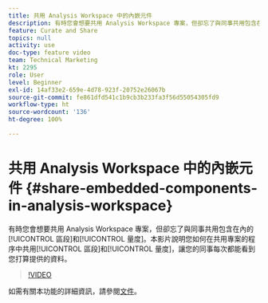 ```yaml
---
title: 共用 Analysis Workspace 中的內嵌元件
description: 有時您會想要共用 Analysis Workspace 專案，但卻忘了與同事共用包含在內的區段和量度。本影片說明您如何在共用專案的程序中共用區段和量度，讓您的同事每次都能看到您打算提供的資料。
feature: Curate and Share
topics: null
activity: use
doc-type: feature video
team: Technical Marketing
kt: 2295
role: User
level: Beginner
exl-id: 14af33e2-659e-4d78-923f-20752e26067b
source-git-commit: fe861dfd541c1b9cb3b233fa3f56d55054305fd9
workflow-type: ht
source-wordcount: '136'
ht-degree: 100%

---
```


# 共用 Analysis Workspace 中的內嵌元件 {#share-embedded-components-in-analysis-workspace}

有時您會想要共用 Analysis Workspace 專案，但卻忘了與同事共用包含在內的[!UICONTROL 區段]和[!UICONTROL 量度]。本影片說明您如何在共用專案的程序中共用[!UICONTROL 區段]和[!UICONTROL 量度]，讓您的同事每次都能看到您打算提供的資料。

>[!VIDEO](https://video.tv.adobe.com/v/24713/?quality=12)

如需有關本功能的詳細資訊，請參閱[文件](https://experienceleague.adobe.com/docs/analytics/analyze/analysis-workspace/curate-share/curate.html?lang=zh-Hant)。

